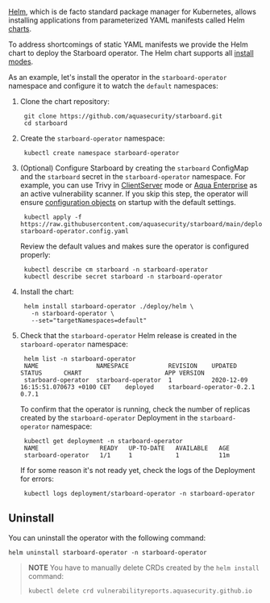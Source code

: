 [Helm][helm], which is de facto standard package manager for Kubernetes, allows
installing applications from parameterized YAML manifests called Helm [charts][helm-charts].

To address shortcomings of static YAML manifests we provide the Helm chart to
deploy the Starboard operator. The Helm chart supports all [install modes](./../configuration.md#install-modes).

As an example, let's install the operator in the `starboard-operator` namespace and
configure it to watch the `default` namespaces:

1. Clone the chart repository:

        git clone https://github.com/aquasecurity/starboard.git
        cd starboard

2. Create the `starboard-operator` namespace:

        kubectl create namespace starboard-operator

3. (Optional) Configure Starboard by creating the `starboard` ConfigMap and the `starboard` secret in
   the `starboard-operator` namespace. For example, you can use Trivy
   in [ClientServer](./../../integrations/vulnerability-scanners/trivy.md#clientserver) mode or
   [Aqua Enterprise](./../../integrations/vulnerability-scanners/aqua-enterprise.md) as an active vulnerability scanner.
   If you skip this step, the operator will ensure [configuration objects](./../../settings.md)
   on startup with the default settings.

        kubectl apply -f https://raw.githubusercontent.com/aquasecurity/starboard/main/deploy/static/05-starboard-operator.config.yaml
   Review the default values and makes sure the operator is configured properly:

        kubectl describe cm starboard -n starboard-operator
        kubectl describe secret starboard -n starboard-operator

4. Install the chart:

        helm install starboard-operator ./deploy/helm \
          -n starboard-operator \
          --set="targetNamespaces=default"

5. Check that the `starboard-operator` Helm release is created in the `starboard-operator`
   namespace:

        helm list -n starboard-operator
        NAME              	NAMESPACE         	REVISION	UPDATED                             	STATUS  	CHART                   	APP VERSION
        starboard-operator	starboard-operator	1       	2020-12-09 16:15:51.070673 +0100 CET	deployed	starboard-operator-0.2.1	0.7.1
   To confirm that the operator is running, check the number of replicas created by
   the `starboard-operator` Deployment in the `starboard-operator` namespace:

        kubectl get deployment -n starboard-operator
        NAME                 READY   UP-TO-DATE   AVAILABLE   AGE
        starboard-operator   1/1     1            1           11m
   If for some reason it's not ready yet, check the logs of the Deployment for
   errors:

        kubectl logs deployment/starboard-operator -n starboard-operator

## Uninstall

You can uninstall the operator with the following command:

    helm uninstall starboard-operator -n starboard-operator

> **NOTE** You have to manually delete CRDs created by the `helm install` command:
>
>     kubectl delete crd vulnerabilityreports.aquasecurity.github.io

[helm]: https://helm.sh/
[helm-charts]: https://helm.sh/docs/topics/charts/
